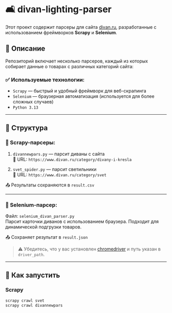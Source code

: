 # 🛋️ divan-lighting-parser

Этот проект содержит парсеры для сайта [divan.ru](https://www.divan.ru), разработанные с использованием фреймворков **Scrapy** и **Selenium**.

## 📌 Описание

Репозиторий включает несколько парсеров, каждый из которых собирает данные о товарах с различных категорий сайта:

### ✅ Используемые технологии:
- `Scrapy` — быстрый и удобный фреймворк для веб-скрапинга
- `Selenium` — браузерная автоматизация (используется для более сложных случаев)
- `Python 3.13`

---

## 🔧 Структура

### 📁 Scrapy-парсеры:

1. `divannewpars.py` — парсит диваны с сайта  
   🔗 URL: `https://www.divan.ru/category/divany-i-kresla`

2. `svet_spider.py` — парсит светильники  
   🔗 URL: `https://www.divan.ru/category/svet`

📤 Результаты сохраняются в `result.csv`

---

### 📁 Selenium-парсер:

Файл: `selenium_divan_parser.py`  
Парсит карточки диванов с использованием браузера. Подходит для динамической подгрузки товаров.

📤 Сохраняет результат в `result.json`

> ⚠️ Убедитесь, что у вас установлен [chromedriver](https://sites.google.com/chromium.org/driver/) и путь указан в `driver_path`.

---

## 🚀 Как запустить

### Scrapy
```bash
scrapy crawl svet
scrapy crawl divannewpars
